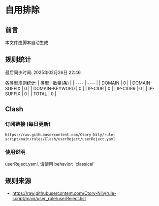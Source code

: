 # 自用排除

## 前言
本文件由脚本自动生成

## 规则统计
最后同步时间: 2025年02月26日 22:46

各类型规则统计:
| 类型 | 数量(条)  | 
| ---- | ----  |
| DOMAIN | 0 | 
| DOMAIN-SUFFIX | 0 | 
| DOMAIN-KEYWORD | 0 | 
| IP-CIDR | 0 | 
| IP-CIDR6 | 0 | 
| IP-SUFFIX | 0 | 
| TOTAL | 0 | 
## Clash

### 订阅链接 (每日更新)
```
https://raw.githubusercontent.com/Ctory-Nily/rule-script/main/rules/Clash/userReject/userReject.yaml
```

### 使用说明
userReject.yaml, 请使用 behavior: 'classical'

## 规则来源
- https://raw.githubusercontent.com/Ctory-Nily/rule-script/main/user_rule/userReject.list 
